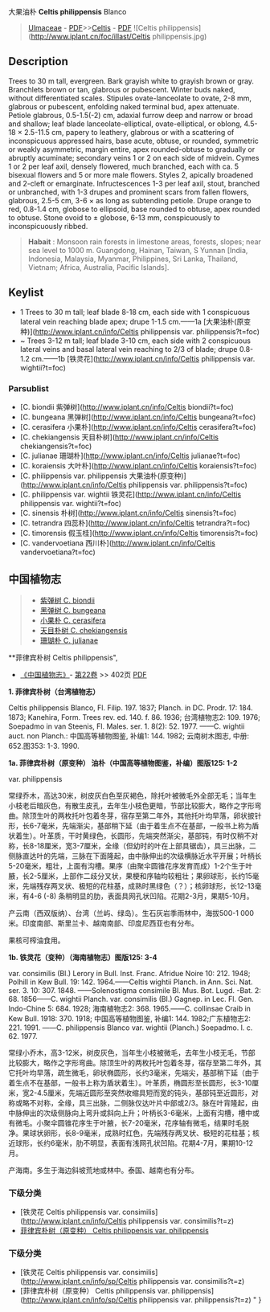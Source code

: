 大果油朴 **Celtis philippensis** Blanco

> [Ulmaceae](http://www.iplant.cn/info/Ulmaceae?t=foc) - [PDF](http://www.iplant.cn/foc/pdf/Ulmaceae.pdf)>>[Celtis](http://www.iplant.cn/info/Celtis?t=foc) - [PDF](http://www.iplant.cn/foc/pdf/Celtis.pdf)
![Celtis philippensis](http://www.iplant.cn/foc/illast/Celtis philippensis.jpg)

## Description

Trees to 30 m tall, evergreen. Bark grayish white to grayish brown or gray. Branchlets brown or tan, glabrous or pubescent. Winter buds naked, without differentiated scales. Stipules ovate-lanceolate to ovate, 2-8 mm, glabrous or pubescent, enfolding naked terminal bud, apex attenuate. Petiole glabrous, 0.5-1.5(-2) cm, adaxial furrow deep and narrow or broad and shallow; leaf blade lanceolate-elliptical, ovate-elliptical, or oblong, 4.5-18 × 2.5-11.5 cm, papery to leathery, glabrous or with a scattering of inconspicuous appressed hairs, base acute, obtuse, or rounded, symmetric or weakly asymmetric, margin entire, apex rounded-obtuse to gradually or abruptly acuminate; secondary veins 1 or 2 on each side of midvein. Cymes 1 or 2 per leaf axil, densely flowered, much branched, each with ca. 5 bisexual flowers and 5 or more male flowers. Styles 2, apically broadened and 2-cleft or emarginate. Infructescences 1-3 per leaf axil, stout, branched or unbranched, with 1-3 drupes and prominent scars from fallen flowers, glabrous, 2.5-5 cm, 3-6 × as long as subtending petiole. Drupe orange to red, 0.8-1.4 cm, globose to ellipsoid, base rounded to obtuse, apex rounded to obtuse. Stone ovoid to ± globose, 6-13 mm, conspicuously to inconspicuously ribbed.


> **Habait** : 
> Monsoon rain forests in limestone areas, forests, slopes; near sea level to 1000 m. Guangdong, Hainan, Taiwan, S Yunnan [India, Indonesia, Malaysia, Myanmar, Philippines, Sri Lanka, Thailand, Vietnam; Africa, Australia, Pacific Islands].


## Keylist

* 1 Trees to 30 m tall; leaf blade 8-18 cm, each side with 1 conspicuous lateral vein reaching blade apex; drupe 1-1.5 cm.——1a  [大果油朴(原变种)](http://www.iplant.cn/info/Celtis philippensis var. philippensis?t=foc)
* ~ Trees 3-12 m tall; leaf blade 3-10 cm, each side with 2 conspicuous lateral veins and basal lateral vein reaching to 2/3 of blade; drupe 0.8-1.2 cm.——1b  [铁灵花](http://www.iplant.cn/info/Celtis philippensis var. wightii?t=foc)

### Parsublist

* [C.  biondii  紫弹树](http://www.iplant.cn/info/Celtis biondii?t=foc)
* [C.  bungeana  黑弹树](http://www.iplant.cn/info/Celtis bungeana?t=foc)
* [C.  cerasifera  小果朴](http://www.iplant.cn/info/Celtis cerasifera?t=foc)
* [C.  chekiangensis  天目朴树](http://www.iplant.cn/info/Celtis chekiangensis?t=foc)
* [C.  julianae  珊瑚朴](http://www.iplant.cn/info/Celtis julianae?t=foc)
* [C.  koraiensis  大叶朴](http://www.iplant.cn/info/Celtis koraiensis?t=foc)
* [C.  philippensis var. philippensis  大果油朴(原变种)](http://www.iplant.cn/info/Celtis philippensis var. philippensis?t=foc)
* [C.  philippensis var. wightii  铁灵花](http://www.iplant.cn/info/Celtis philippensis var. wightii?t=foc)
* [C.  sinensis  朴树](http://www.iplant.cn/info/Celtis sinensis?t=foc)
* [C.  tetrandra  四蕊朴](http://www.iplant.cn/info/Celtis tetrandra?t=foc)
* [C.  timorensis  假玉桂](http://www.iplant.cn/info/Celtis timorensis?t=foc)
* [C.  vandervoetiana  西川朴](http://www.iplant.cn/info/Celtis vandervoetiana?t=foc)


## 中国植物志

> * [紫弹树  C.  biondii](Celtis-biondii-紫弹树.md)
> * [黑弹树  C.  bungeana](Celtis-bungeana-黑弹树.md)
> * [小果朴  C.  cerasifera](Celtis-cerasifera-小果朴.md)
> * [天目朴树  C.  chekiangensis](Celtis-chekiangensis-天目朴树.md)
> * [珊瑚朴  C.  julianae](Celtis-julianae-珊瑚朴.md)


**菲律宾朴树 Celtis philippensis",


* [《中国植物志》](http://www.iplant.cn/frps)- [第22卷](http://www.iplant.cn/frps/vol/22) >> 402页 [PDF](http://www.iplant.cn/frps/pdf/22/402.pdf)


**1. 菲律宾朴树（台湾植物志）**

Celtis philippensis Blanco, Fl. Filip. 197. 1837; Planch. in DC. Prodr. 17: 184. 1873; Kanehira, Form. Trees rev. ed. 140. f. 86. 1936; 台湾植物志2: 109. 1976; Soepadmo in van Steenis, Fl. Males. ser. 1. 8(2): 52. 1977. ——C. wightii auct. non Planch.: 中国高等植物图鉴, 补编1: 144. 1982; 云南树木图志, 中册: 652.图353: 1-3. 1990.

**1a. 菲律宾朴树（原变种） 油朴（中国高等植物图鉴，补编）图版125: 1-2**

var. philippensis

常绿乔木，高达30米，树皮灰白色至灰褐色，除托叶被微毛外全部无毛；当年生小枝老后暗灰色，有散生皮孔，去年生小枝色更暗，节部比较膨大，略作之字形弯曲。除顶生叶的两枚托叶包着冬芽，宿存至第二年外，其他托叶均早落，卵状披针形，长6-7毫米，先端渐尖，基部稍下延（由于着生点不在基部，一般书上称为盾状着生）。叶革质，干时黄绿色，长圆形，先端突然渐尖，基部钝，有时仅稍不对称，长8-18厘米，宽3-7厘米，全缘（但幼时的叶在上部具锯齿），具三出脉，二侧脉直达叶的先端，三脉在下面隆起，由中脉伸出的次级横脉近水平开展；叶柄长5-20毫米，粗壮，上面有沟槽。果序（由聚伞圆锥花序发育而成）1-2个生于叶腋，长2-5厘米，上部作二歧分叉状，果梗和序轴均较粗壮；果卵球形，长约15毫米，先端残存两叉状、极短的花柱基，成熟时黑绿色（？）；核卵球形，长12-13毫米，有4-6 (-8) 条稍明显的肋，表面具网孔状凹陷。花期2-3月，果期5-10月。

产云南（西双版纳）、台湾（兰屿、绿岛）。生石灰岩季雨林中，海拔500-1 000米。印度南部、斯里兰卡、越南南部、印度尼西亚也有分布。

果核可榨油食用。

**1b. 铁灵花（变种）（海南植物志）图版125: 3-4**

var. consimilis (Bl.) Lerory in Bull. Inst. Franc. Afridue Noire 10: 212. 1948; Polhill in Kew Bull. 19: 142. 1964.——Celtis wightii Planch. in Ann. Sci. Nat. ser. 3. 10: 307. 1848. ——Solenostigma consimile Bl. Mus. Bot. Lugd. -Bat. 2: 68. 1856——C. wightii Planch. var. consimilis (Bl.) Gagnep. in Lec. Fl. Gen. Indo-Chine 5: 684. 1928; 海南植物志2: 368. 1965.——C. collinsae Craib in Kew Bull. 1918: 370. 1918; 中国高等植物图鉴, 补编1: 144. 1982;广东植物志2: 221. 1991. ——C. philippensis Blanco var. wightii (Planch.) Soepadmo. l. c. 62. 1977.

常绿小乔木，高3-12米，树皮灰色，当年生小枝被微毛，去年生小枝无毛，节部比较膨大，略作之字形弯曲。除顶生叶的两枚托叶包着冬芽，宿存至第二年外，其它托叶均早落，疏生微毛，卵状椭圆形，长约3毫米，先端尖，基部稍下延（由于着生点不在基部，一般书上称为盾状着生）。叶革质，椭圆形至长圆形，长3-10厘米，宽2-4.5厘米，先端近圆形至突然收缩具短而宽的钝头，基部钝至近圆形，对称或略不对称，全缘，具三出脉，二侧脉仅达叶片中部或2/3。脉在叶背隆起，由中脉伸出的次级侧脉向上弯升或斜向上升；叶柄长3-6毫米，上面有沟槽，槽中或有微毛。小聚伞圆锥花序生于叶腋，长7-20毫米，花序轴有微毛，结果时毛脱净。果球状卵形，长8-9毫米，成熟时红色，先端残存两叉状、极短的花柱基；核近球形，长约6毫米，肋不明显，表面有浅网孔状凹陷。花期4-7月，果期10-12月。

产海南。多生于海边斜坡荒地或林中。泰国、越南也有分布。

### 下级分类
* [铁灵花  Celtis philippensis var. consimilis](http://www.iplant.cn/info/Celtis philippensis var. consimilis?t=z)
* [菲律宾朴树（原变种）  Celtis philippensis var. philippensis](Celtis-philippensis-var-philippensis-大果油朴(原变种).md)

### 下级分类
* [铁灵花  Celtis philippensis var. consimilis](http://www.iplant.cn/info/sp/Celtis philippensis var. consimilis?t=z)
* [菲律宾朴树（原变种）  Celtis philippensis var. philippensis](http://www.iplant.cn/info/sp/Celtis philippensis var. philippensis?t=z)
"
}
